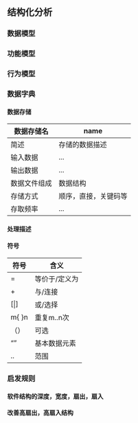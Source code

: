 ## 结构化分析



### 数据模型



### 功能模型



### 行为模型



### 数据字典





#### 数据存储

| 数据存储名   | name                 |
| ------------ | -------------------- |
| 简述         | 存储的数据描述       |
| 输入数据     | ...                  |
| 输出数据     | ...                  |
| 数据文件组成 | 数据结构             |
| 存储方式     | 顺序，直接，关键码等 |
| 存取频率     | ...                  |



#### 处理描述







#### 符号

| 符号  | 含义          |
| ----- | ------------- |
| =     | 等价于/定义为 |
| +     | 与/连接       |
| [\|]  | 或/选择       |
| m{ }n | 重复m..n次    |
| （）  | 可选          |
| “”    | 基本数据元素  |
| ..    | 范围          |





### 启发规则

#### 软件结构的深度，宽度，扇出，扇入



**改善高扇出，高扇入结构**

